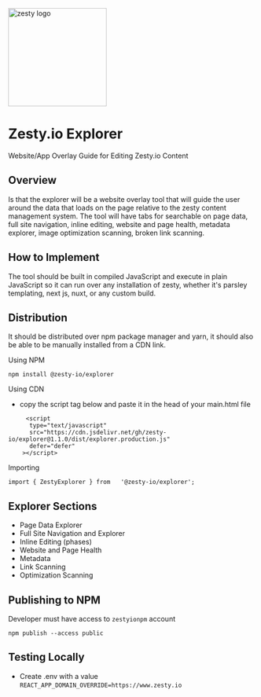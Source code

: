 <img src="https://brand.zesty.io/zesty-io-logo.svg" alt="zesty logo" width="200">

# Zesty.io Explorer

Website/App Overlay Guide for Editing Zesty.io Content

## Overview

Is that the explorer will be a website overlay tool that will guide the user around the data that loads on the page relative to the zesty content management system. The tool will have tabs for searchable on page data, full site navigation, inline editing, website and page health, metadata explorer, image optimization scanning, broken link scanning.

## How to Implement

The tool should be built in compiled JavaScript and execute in plain JavaScript so it can run over any installation of zesty, whether it's parsley templating, next js, nuxt, or any custom build.

## Distribution

It should be distributed over npm package manager and yarn, it should also be able to be manually installed from a CDN link.

Using NPM

`npm install @zesty-io/explorer`

Using CDN

- copy the script tag below and paste it in the head of your main.html file

```
     <script
      type="text/javascript"
      src="https://cdn.jsdelivr.net/gh/zesty-io/explorer@1.1.0/dist/explorer.production.js"
      defer="defer"
    ></script>
```

Importing

```
import { ZestyExplorer } from   '@zesty-io/explorer';
```

## Explorer Sections

- Page Data Explorer
- Full Site Navigation and Explorer
- Inline Editing (phases)
- Website and Page Health
- Metadata
- Link Scanning
- Optimization Scanning

## Publishing to NPM

Developer must have access to `zestyionpm` account

`npm publish --access public`

## Testing Locally

- Create .env with a value `REACT_APP_DOMAIN_OVERRIDE=https://www.zesty.io`
